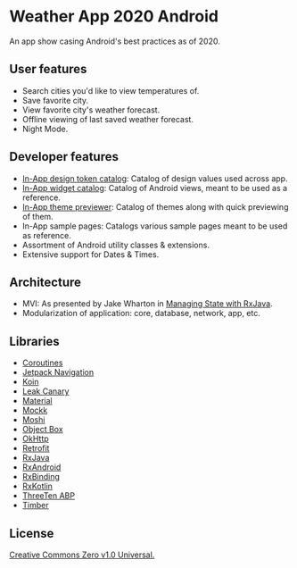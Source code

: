 # Weather App 2020 Android
An app show casing Android's best practices as of 2020.

## User features
- Search cities you'd like to view temperatures of.
- Save favorite city. 
- View favorite city's weather forecast.
- Offline viewing of last saved weather forecast.
- Night Mode.

## Developer features
- [In-App design token catalog](https://github.com/seljabali/android-design-tokens): Catalog of design values used across app.
- [In-App widget catalog](https://github.com/seljabali/android-appcompat-theming): Catalog of Android views, meant to be used as a reference.
- [In-App theme previewer](https://github.com/seljabali/android-appcompat-theming): Catalog of themes along with quick previewing of them.
- In-App sample pages: Catalogs various sample pages meant to be used as reference.
- Assortment of Android utility classes & extensions.
- Extensive support for Dates & Times.

## Architecture
- MVI: As presented by Jake Wharton in [Managing State with RxJava](https://jakewharton.com/the-state-of-managing-state-with-rxjava/).
- Modularization of application: core, database, network, app, etc.

## Libraries
- [Coroutines](https://github.com/Kotlin/kotlinx.coroutines)
- [Jetpack Navigation](https://developer.android.com/jetpack)
- [Koin](https://github.com/InsertKoinIO/koin)
- [Leak Canary](https://github.com/square/leakcanary)
- [Material](https://github.com/material-components/material-components-android)
- [Mockk](https://github.com/mockk/mockk)
- [Moshi](https://github.com/square/moshi)
- [Object Box](https://github.com/objectbox/objectbox-java)
- [OkHttp](https://github.com/square/okhttp)
- [Retrofit](https://github.com/square/retrofit)
- [RxJava](https://github.com/ReactiveX/RxJava)
- [RxAndroid](https://github.com/ReactiveX/RxAndroid)
- [RxBinding](https://github.com/JakeWharton/RxBinding)
- [RxKotlin](https://github.com/ReactiveX/RxKotlin)
- [ThreeTen ABP](https://github.com/JakeWharton/ThreeTenABP)
- [Timber](https://github.com/JakeWharton/timber)

## License
[Creative Commons Zero v1.0 Universal.](https://github.com/seljabali/weather-app-2020-android/blob/master/LICENSE)
